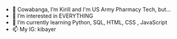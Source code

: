 - 👋 Cowabanga, I’m Kirill and I'm US Army Pharmacy Tech, but...
- 👀 I’m interested in EVERYTHING
- 🌱 I’m currently learning Python, SQL, HTML, CSS , JavaScript
- 📫 My IG: kibayer



